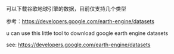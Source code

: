 可以下载谷歌地球引擎的数据，目前仅支持几个类型

参考：https://developers.google.com/earth-engine/datasets

 u can use this little tool to download google earth engine datasets

see: https://developers.google.com/earth-engine/datasets
